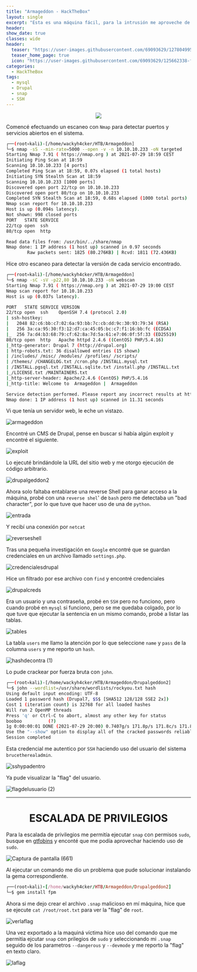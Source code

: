 ```yaml
---
title: "Armageddon - HackTheBox"
layout: single
excerpt: "Esta es una máquina fácil, para la intrusión me aproveche de una versión vulnerable de Drupal que estaba corriendo en el sistema y gane RCE, tuve que migrar a otro usuario, para ello encontré credenciales de MySQL que me sirvieron para encontrar un hash, tras romperlo la credencial era del usuario al que tenía que migrar, para la escalada de privilegios me aproveche de snap, ya que se podía ejecutar con privilegios de sudo."
header:
show_date: true
classes: wide
header:
  teaser: "https://user-images.githubusercontent.com/69093629/127804995-eba40d50-e9ad-43a8-bb7b-b88434fdad40.png"
  teaser_home_page: true
  icon: "https://user-images.githubusercontent.com/69093629/125662338-fd8b3b19-3a48-4fb0-b07c-86c047265082.png"
categories:
  - HackTheBox
tags:
  - mysql
  - Drupal
  - snap
  - SSH
---
```


<p align="center">
<img src="https://user-images.githubusercontent.com/69093629/129924671-d8937044-7ee4-4b35-8791-7c8261d5d903.png">
</p>

Comencé efectuando un escaneo con `Nmap` para detectar puertos y servicios abiertos en el sistema.

```bash 
┌──(root💀kali)-[/home/wackyh4cker/HTB/Armageddon]
└─$ nmap -sS --min-rate=5000 --open -v -n 10.10.10.233 -oN targeted            	 
Starting Nmap 7.91 ( https://nmap.org ) at 2021-07-29 18:59 CEST
Initiating Ping Scan at 18:59
Scanning 10.10.10.233 [4 ports]
Completed Ping Scan at 18:59, 0.07s elapsed (1 total hosts)
Initiating SYN Stealth Scan at 18:59
Scanning 10.10.10.233 [1000 ports]
Discovered open port 22/tcp on 10.10.10.233
Discovered open port 80/tcp on 10.10.10.233
Completed SYN Stealth Scan at 18:59, 0.68s elapsed (1000 total ports)
Nmap scan report for 10.10.10.233
Host is up (0.094s latency).
Not shown: 998 closed ports
PORT   STATE SERVICE
22/tcp open  ssh
80/tcp open  http

Read data files from: /usr/bin/../share/nmap
Nmap done: 1 IP address (1 host up) scanned in 0.97 seconds
       	Raw packets sent: 1825 (80.276KB) | Rcvd: 1811 (72.436KB)
 ```
 
 Hice otro escaneo para detectar la versión de cada servicio encontrado.
 
 ```bash 
┌──(root💀kali)-[/home/wackyh4cker/HTB/Armageddon]
└─$ nmap -sC -sV -p22,80 10.10.10.233 -oN webscan             	 
Starting Nmap 7.91 ( https://nmap.org ) at 2021-07-29 19:00 CEST
Nmap scan report for 10.10.10.233
Host is up (0.037s latency).

PORT   STATE SERVICE VERSION
22/tcp open  ssh 	OpenSSH 7.4 (protocol 2.0)
| ssh-hostkey:
|   2048 82:c6:bb:c7:02:6a:93:bb:7c:cb:dd:9c:30:93:79:34 (RSA)
|   256 3a:ca:95:30:f3:12:d7:ca:45:05:bc:c7:f1:16:bb:fc (ECDSA)
|_  256 7a:d4:b3:68:79:cf:62:8a:7d:5a:61:e7:06:0f:5f:33 (ED25519)
80/tcp open  http	Apache httpd 2.4.6 ((CentOS) PHP/5.4.16)
|_http-generator: Drupal 7 (http://drupal.org)
| http-robots.txt: 36 disallowed entries (15 shown)
| /includes/ /misc/ /modules/ /profiles/ /scripts/
| /themes/ /CHANGELOG.txt /cron.php /INSTALL.mysql.txt
| /INSTALL.pgsql.txt /INSTALL.sqlite.txt /install.php /INSTALL.txt
|_/LICENSE.txt /MAINTAINERS.txt
|_http-server-header: Apache/2.4.6 (CentOS) PHP/5.4.16
|_http-title: Welcome to  Armageddon |  Armageddon

Service detection performed. Please report any incorrect results at https://nmap.org/submit/ .
Nmap done: 1 IP address (1 host up) scanned in 11.31 seconds
```

Vi que tenía un servidor web, le eche un vistazo.

![armageddon](https://user-images.githubusercontent.com/69093629/127578672-548a6401-10d7-430d-a01c-835523da332f.png)

Encontré un CMS de Drupal, pense en buscar si había algún exploit y encontré el siguiente.

![exploit](https://user-images.githubusercontent.com/69093629/127578743-4233e86c-f010-478e-96ec-558de362dbdf.png)

Lo ejecuté brindándole la URL del sitio web y me otorgo ejecución de código arbitrario.

![drupalgeddon2](https://user-images.githubusercontent.com/69093629/127578821-64748b45-715f-49ea-b03f-1a8a789a767a.png)

Ahora solo faltaba entablarse una reverse Shell para ganar acceso a la máquina, probé con una `reverse shel`' de `bash` pero me detectaba un "bad character", por lo que tuve que hacer uso de una de `python`.

![entrada](https://user-images.githubusercontent.com/69093629/127578935-84be425c-c97e-4f50-9415-c7ce2b71ce73.png)

Y recibí una conexión por `netcat`

![reverseshell](https://user-images.githubusercontent.com/69093629/127578974-241fd99f-8b3f-4783-80d6-ac0d648f7737.png)

Tras una pequeña investigación en `Google` encontré que se guardan credenciales en un archivo llamado `settings.php`.

![credencialesdrupal](https://user-images.githubusercontent.com/69093629/127579080-1bfebdce-534d-4b71-81e1-1f2f3992d6e4.png)

Hice un filtrado por ese archivo con `find` y encontré credenciales

![drupalcreds](https://user-images.githubusercontent.com/69093629/127579123-79d4bb64-5c8c-4d18-8ad7-fb7e86012ce8.png)

Era un usuario y una contraseña, probé en `SSH` pero no funciono, pero cuando probé en `mysql` si funciono, pero se me quedaba colgado, por lo que tuve que ejecutar la sentencia en un mismo comando, probé a listar las tablas.

![tables](https://user-images.githubusercontent.com/69093629/127579240-4228535d-4557-45ec-bcbf-81f197f88ba5.png)

La tabla `users` me llamo la atención por lo que seleccione `name` y `pass` de la columna `users` y me reporto un `hash`. 

![hashdecontra (1)](https://user-images.githubusercontent.com/69093629/127579502-c8690364-ef70-4c36-a0bd-6f458cf0f5f3.png)

Lo pude crackear por fuerza bruta con `john`.

```bash
┌──(root💀kali)-[/home/wackyh4cker/HTB/Armageddon/Drupalgeddon2]
└─$ john --wordlist=/usr/share/wordlists/rockyou.txt hash                                                                                                	 
Using default input encoding: UTF-8
Loaded 1 password hash (Drupal7, $S$ [SHA512 128/128 SSE2 2x])
Cost 1 (iteration count) is 32768 for all loaded hashes
Will run 2 OpenMP threads
Press 'q' or Ctrl-C to abort, almost any other key for status
booboo       	(?)
1g 0:00:00:01 DONE (2021-07-29 20:00) 0.7407g/s 171.8p/s 171.8c/s 171.8C/s courtney..harley
Use the "--show" option to display all of the cracked passwords reliably
Session completed
```

Esta credencial me autentico por `SSH` haciendo uso del usuario del sistema `brucetherealadmin`.

![sshypadentro](https://user-images.githubusercontent.com/69093629/127580332-0e65c9f8-28cd-451f-8e50-314742db01f9.png)

Ya pude visualizar la "flag" del usuario.

![flagdelusuario (2)](https://user-images.githubusercontent.com/69093629/127579644-4ec95b78-ef93-4fa2-b47b-f5694ec3cac3.jpg)

<hr>
<h1 align="center"><b>ESCALADA DE PRIVILEGIOS</b></h1>

Para la escalada de privilegios me permitía ejecutar `snap` con permisos `sudo`, busque en [gtfobins](https://gtfobins.github.io) y enconté que me podía aprovechar haciendo uso de `sudo`.

![Captura de pantalla (661)](https://user-images.githubusercontent.com/69093629/127579819-ada222e3-d01a-4b9f-bbe1-aeb66e3aedae.png)

Al ejecutar un comando me dio un problema que pude solucionar instalando la gema correspondiente. 

```ruby
┌──(root💀kali)-[/home/wackyh4cker/HTB/Armageddon/Drupalgeddon2]
└─$ gem install fpm
```

Ahora si me dejo crear el archivo `.snap` malicioso en mí máquina, hice que se ejecute `cat /root/root.txt` para ver la "flag" de `root`.
        
![verlaflag](https://user-images.githubusercontent.com/69093629/127580026-55b17835-313b-4377-807b-9492dca7ca03.png)

Una vez exportado a la maquiná víctima hice uso del comando que me permitia ejcutar `snap` con prilegios de `sudo` y seleccionando mi `.snap` seguido de los parametros `--dangerous` y `--devmode` y me reporto la "flag" en texto claro.

![laflag](https://user-images.githubusercontent.com/69093629/127580209-10840b2e-8a23-477f-a3aa-1a582f79aab1.jpg)





